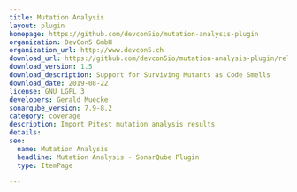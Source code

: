 ```yaml
---
title: Mutation Analysis
layout: plugin
homepage: https://github.com/devcon5io/mutation-analysis-plugin
organization: DevCon5 GmbH
organization_url: http://www.devcon5.ch
download_url: https://github.com/devcon5io/mutation-analysis-plugin/releases/download/v1.5/mutation-analysis-plugin-1.5.jar
download_version: 1.5
download_description: Support for Surviving Mutants as Code Smells
download_date: 2019-08-22
license: GNU LGPL 3
developers: Gerald Muecke
sonarqube_version: 7.9-8.2
category: coverage
description: Import Pitest mutation analysis results
details: 
seo: 
  name: Mutation Analysis
  headline: Mutation Analysis - SonarQube Plugin
  type: ItemPage

---
```

